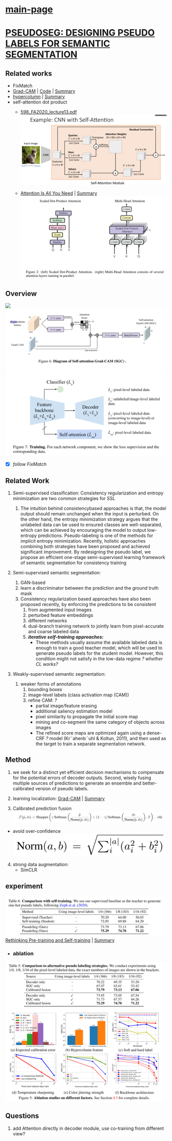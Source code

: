 # [main-page](../README.md)

# [PSEUDOSEG: DESIGNING PSEUDO LABELS FOR SEMANTIC SEGMENTATION](../papers/PSEUDOSEG.pdf)

## Related works
* FixMatch
* [Grad-CAM](../papers/Grad-CAM.pdf) | [Code](https://github.com/ramprs/grad-cam/) | [Summary](4.md)
* [hypercolumn](../papers/Hariharan.pdf) | [Summary](../summary/Hariharan-s.md)
* self-attention dot product
  * [598_FA2020_lecture13.pdf](../papers/598_FA2020_lecture13.pdf)
    ![](images/2021-05-10_112540.png)
      
  * [Attention Is All You Need](../papers/Attention.pdf) | [Summary](Attention-s.md)
    ![](images/2021-05-10_102239.png)


## Overview

![](https://i.loli.net/2021/05/09/S5gnqlyHeGZhjL6.png)
![](images/2021-05-10_081302.png)
![](images/2021-05-10_135636.png)



* [x] _follow FixMatch_


   
## Related Work
1. Semi-supervised classification: 
   Consistency regularization and entropy minimization are two common strategies for SSL
   1. The intuition behind consistencybased approaches
     is that, the model output should remain unchanged when the input is perturbed. 
     On the other hand, the entropy minimization strategy argues that the unlabeled data can be used to ensured classes are well-separated, 
     which can be achieved by encouraging the model to output low-entropy predictions. 
     Pseudo-labeling is one of the methods for implicit entropy minimization. 
     Recently, holistic approaches combining both strategies have been proposed and achieved significant improvement. 
     By redesigning the pseudo label, we propose an efficient one-stage semi-supervised learning framework
of semantic segmentation for consistency training
     
2. Semi-supervised semantic segmentation:
    1. GAN-based
    2. learn a discriminator between the prediction and the ground truth mask
    3. Consistency regularization based approaches have also been proposed recently, by enforcing the predictions to be consistent
        1. from augmented input images
        2. perturbed feature embeddings
        3. different networks
        4. dual-branch training network to jointly learn from pixel-accurate and coarse labeled data 
        5. _**iterative self-training approaches:**_ 
            * These methods usually assume the available labeled data is enough to train a good teacher model, which will be used to generate pseudo labels for the student model. However, this condition might not satisfy in the low-data
regime _? whether CL works?_
              
3. Weakly-supervised semantic segmentation:
    1. weaker forms of annotations
        1. bounding boxes
        2. image-level labels (class activation map (CAM)) 
        3. refine CAM:  _?_
            * partial image/feature erasing
            * additional saliency estimation model 
            * pixel similarity to propagate the initial score map  
            * mining and co-segment the same category of objects across images
            * The refined score maps are optimized again using a dense-CRF _?_ model (Kr¨ahenb¨uhl & Koltun, 2011), and then
used as the target to train a separate segmentation network.
              
## Method
1. we seek for a distinct yet efficient decision mechanisms to compensate for the potential errors of decoder outputs. Second, wisely fusing multiple sources of predictions to generate an ensemble and
better-calibrated version of pseudo labels.
   
2. learning localization: [Grad-CAM](../papers/Grad-CAM.pdf) | [Summary](4.md)

3. Calibrated prediction fusion
![](images/2021-05-10_132918.png)
* avoid over-confidence
![](images/2021-05-10_132928.png)

4. strong data augmentation:
    * SimCLR

## experiment

![](images/2021-05-10_152218.png)
[Rethinking Pre-training and Self-training](../papers/Rethinking.pdf) | [Summary](Rethinking.md)
* ### ablation
![](images/2021-05-10_140718.png)




## Questions
1. add Attention directly in decoder module, use co-training from different view?

              

            
    
        

    
   
      


